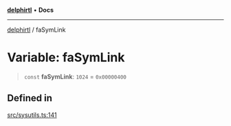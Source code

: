 [**delphirtl**](../README.md) • **Docs**

***

[delphirtl](../globals.md) / faSymLink

# Variable: faSymLink

> `const` **faSymLink**: `1024` = `0x00000400`

## Defined in

[src/sysutils.ts:141](https://github.com/chuacw/delphirtl/blob/1a0a3e89a2d0f0bb95b58dc274ba81b7da57ba8c/src/sysutils.ts#L141)
